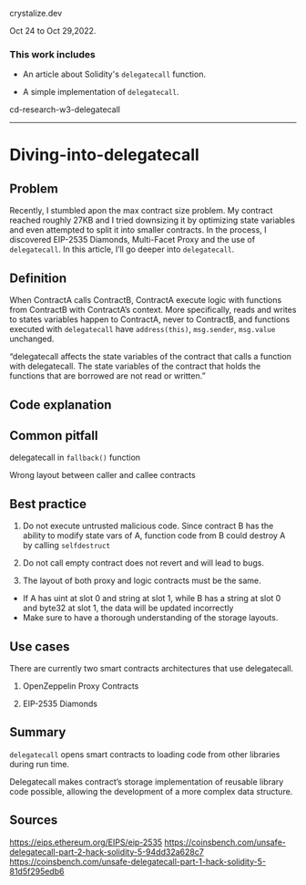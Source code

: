 crystalize.dev

Oct 24 to Oct 29,2022.

### This work includes

- An article about Solidity's `delegatecall` function.

- A simple implementation of `delegatecall`.

cd-research-w3-delegatecall

----

# Diving-into-delegatecall

## Problem

Recently, I stumbled apon the max contract size problem. My contract reached roughly 27KB and I tried downsizing it by optimizing state variables and even attempted to split it into smaller contracts. In the process, I discovered EIP-2535 Diamonds, Multi-Facet Proxy and the use of `delegatecall`. In this article, I’ll go deeper into `delegatecall`.

## Definition

When ContractA calls ContractB, ContractA execute logic with functions from ContractB with ContractA’s context. More specifically, reads and writes to states variables happen to ContractA, never to ContractB, and functions executed with `delegatecall` have `address(this)`, `msg.sender`, `msg.value` unchanged.

“delegatecall affects the state variables of the contract that calls a function with delegatecall. The state variables of the contract that holds the functions that are borrowed are not read or written.”

## Code explanation

## Common pitfall
delegatecall in `fallback()` function



Wrong layout between caller and callee contracts



## Best practice

1. Do not execute untrusted malicious code. Since contract B has the ability to modify state vars of A, function code from B could destroy A by calling `selfdestruct`

2. Do not call empty contract does not revert and will lead to bugs.

3. The layout of both proxy and logic contracts must be the same. 
- If A has uint at slot 0 and string at slot 1, while B has a string at slot 0 and byte32 at slot 1, the data will be updated incorrectly
- Make sure to have a thorough understanding of the storage layouts.

## Use cases

There are currently two smart contracts architectures that use delegatecall.

1. OpenZeppelin Proxy Contracts

2. EIP-2535 Diamonds

## Summary

`delegatecall` opens smart contracts to loading code from other libraries during run time.

Delegatecall makes contract’s storage implementation of reusable library code possible, allowing the development of a more complex data structure.

## Sources

https://eips.ethereum.org/EIPS/eip-2535
https://coinsbench.com/unsafe-delegatecall-part-2-hack-solidity-5-94dd32a628c7
https://coinsbench.com/unsafe-delegatecall-part-1-hack-solidity-5-81d5f295edb6

